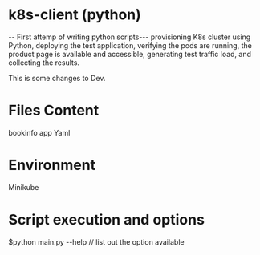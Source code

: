 # k8s-client (python)
-- First attemp of writing python scripts---
provisioning K8s cluster using Python, deploying the test application, verifying the pods are running, the product page is available and accessible, generating test traffic load, and collecting the results.

This is some changes to Dev.

# Files Content
bookinfo app Yaml
# Environment
Minikube

# Script execution and options 
$python main.py --help    // list out the option available
